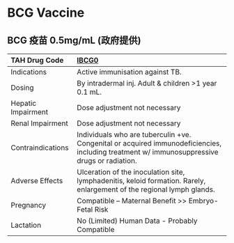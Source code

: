 # BCG Vaccine

## BCG 疫苗 0.5mg/mL (政府提供)

| TAH Drug Code      | [IBCG0](https://www.tahsda.org.tw/drugs/hissearch.php?drug_code=IBCG0)                                                                      |
|:-------------------|:--------------------------------------------------------------------------------------------------------------------------------------------|
| Indications        | Active immunisation against TB.                                                                                                             |
| Dosing             | By intradermal inj. Adult & children >1 year 0.1 mL.                                                                                        |
| Hepatic Impairment | Dose adjustment not necessary                                                                                                               |
| Renal Impairment   | Dose adjustment not necessary                                                                                                               |
| Contraindications  | Individuals who are tuberculin +ve. Congenital or acquired immunodeficiencies, including treatment w/ immunosuppressive drugs or radiation. |
| Adverse Effects    | Ulceration of the inoculation site, lymphadenitis, keloid formation. Rarely, enlargement of the regional lymph glands.                      |
| Pregnancy          | Compatible – Maternal Benefit >> Embryo-Fetal Risk                                                                                          |
| Lactation          | No (Limited) Human Data - Probably Compatible                                                                                               |

